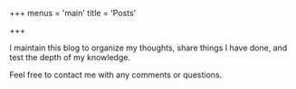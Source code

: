 +++
menus = 'main'
title = 'Posts'

+++

I maintain this blog to organize my thoughts, share things I have done, and test the depth of my knowledge.

Feel free to contact me with any comments or questions.
